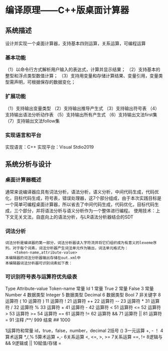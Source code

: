 # 编译原理——C++版桌面计算器
## 系统描述
设计并实现一个桌面计算器，支持基本四则运算，关系运算，可编程运算
### 基本功能
（1）以命令行方式解析用户输入的表达式，计算并显示结果；
（2）支持基本的整型和浮点类型数值计算；
（3）支持用变量和存储计算结果、变量引用，变量类型需声明，可根据保存的数据变化；
### 扩展功能
（1）支持输出变量类型
（2）支持输出推导产生式
（3）支持输出符号表
（4）支持输出语法分析动作表
（5）支持输出所有产生式
（6）支持输出文法first集
（7）支持输出文法follow集
### 实现语言和平台
实现语言：C++
实现平台：Visual Stdio2019
## 系统分析与设计
### 桌面计算器概述
通常来说编译器应具有词法分析，语法分析，语义分析，中间代码生成，代码优化，目标代码生成，符号表，错误处理器，这7个部分组成，由于本次实践目标是一个简单可编程桌面计算器，所以省去了中间代码生成，代码优化，目标代码生成，三个部分，并将语法分析与语义分析作为一个整体进行编程。
使用技术：上下文无关文法，自底向上的语法分析，与LR语法分析器结合的SDT
### 词法分析
	词法分析是编译器的第一部分，词法分析器读入字符流并将它们组织成为有意义的lexeme序列。对于每个词素，词法分析器产生词法单元作为输出，词法单元格式为：
		<token-name,attribute-value>
	本编辑器的词法分析器输出存储在out.xml中
	本编辑器词法分析器可识别词素如下表：
### 可识别符号表与运算符优先级表
Type	Attribute-value	Token-name
常量	Id	1
常量	True	2
常量	False	3
常量	Number	4
数据类型	Integer	5
数据类型	Decimal	6
数据类型	Bool	7
非关键字		8
运算符	(	10
运算符	)	11
运算符	!	21
运算符	++	22
运算符	--	23
运算符	*	31
运算符	/	32
运算符	%	33
运算符	+	41
运算符	-	42
运算符	<	51
运算符	<=	52
运算符	>	53
运算符	>=	54
运算符	==	61
运算符	!=	62
运算符	&&	71
运算符	||	81
运算符	=	91
注释	/**/	999
结束	##	1000


1运算符和常量	id，true，false，number，decimal
2括号	()
3一元运算	+, - ！
4算术运算	*,/,%
5算术运算	+,-
6关系运算	<, <=, >, >=
7关系运算	==, !=
8逻辑与	&&
9逻辑或	||
10赋值/存储	=

